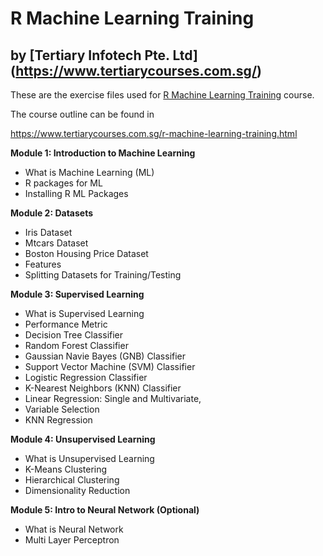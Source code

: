 # R Machine Learning Training
## by [Tertiary Infotech Pte. Ltd] (https://www.tertiarycourses.com.sg/)

These are the exercise files used for [R Machine Learning Training](https://www.tertiarycourses.com.sg/r-machine-learning-training.html) course. 

The course outline can be found in 

https://www.tertiarycourses.com.sg/r-machine-learning-training.html

<p><strong>Module 1: Introduction to Machine Learning</strong></p>
<ul>
<li>What is Machine Learning (ML)</li>
<li>R packages for ML</li>
<li>Installing R ML Packages</li>
</ul>
<p><strong>Module 2: Datasets</strong></p>
<ul>
<li>Iris Dataset</li>
<li>Mtcars Dataset</li>
<li>Boston Housing Price Dataset</li>
<li>Features&nbsp;</li>
<li>Splitting Datasets for Training/Testing</li>
</ul>
<p><strong>Module 3: Supervised Learning</strong> </p>
<ul>
<li>What is Supervised Learning</li>
<li>Performance Metric</li>
<li>Decision Tree Classifier</li>
<li>Random Forest Classifier</li>
<li>Gaussian Navie Bayes (GNB) Classifier</li>
<li>Support Vector Machine (SVM) Classifier</li>
<li>Logistic Regression Classifier</li>
<li>K-Nearest Neighbors (KNN) Classifier</li>
<li>Linear Regression: Single and Multivariate,&nbsp;</li>
<li>Variable Selection&nbsp;</li>
<li>KNN Regression</li>
</ul>
<p><strong>Module 4: Unsupervised Learning</strong> </p>
<ul>
<li>What is Unsupervised Learning</li>
<li>K-Means Clustering&nbsp;</li>
<li>Hierarchical Clustering</li>
<li>Dimensionality Reduction</li>
</ul>
<p><strong>Module 5: Intro to Neural Network (Optional)</strong> </p>
<ul>
<li>What is Neural Network</li>
<li>Multi Layer Perceptron</li>
</ul>

